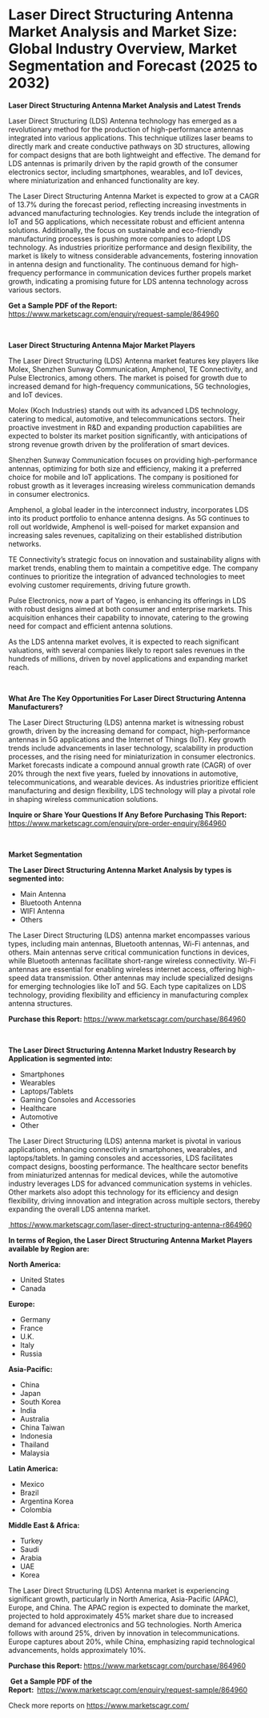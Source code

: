 <p><h1>Laser Direct Structuring Antenna Market Analysis and Market Size: Global Industry Overview, Market Segmentation and Forecast (2025 to 2032)</h1></p><p><strong>Laser Direct Structuring Antenna Market Analysis and Latest Trends</strong></p>
<p><p>Laser Direct Structuring (LDS) Antenna technology has emerged as a revolutionary method for the production of high-performance antennas integrated into various applications. This technique utilizes laser beams to directly mark and create conductive pathways on 3D structures, allowing for compact designs that are both lightweight and effective. The demand for LDS antennas is primarily driven by the rapid growth of the consumer electronics sector, including smartphones, wearables, and IoT devices, where miniaturization and enhanced functionality are key.</p><p>The Laser Direct Structuring Antenna Market is expected to grow at a CAGR of 13.7% during the forecast period, reflecting increasing investments in advanced manufacturing technologies. Key trends include the integration of IoT and 5G applications, which necessitate robust and efficient antenna solutions. Additionally, the focus on sustainable and eco-friendly manufacturing processes is pushing more companies to adopt LDS technology. As industries prioritize performance and design flexibility, the market is likely to witness considerable advancements, fostering innovation in antenna design and functionality. The continuous demand for high-frequency performance in communication devices further propels market growth, indicating a promising future for LDS antenna technology across various sectors.</p></p>
<p><strong>Get a Sample PDF of the Report:&nbsp;</strong> <a href="https://www.marketscagr.com/enquiry/request-sample/864960?utm_campaign=1901&utm_medium=2&utm_source=Github&utm_content=ia&utm_term=11022025&utm_id=laser-direct-structuring-antenna">https://www.marketscagr.com/enquiry/request-sample/864960</a></p>
<p>&nbsp;</p>
<p><strong>Laser Direct Structuring Antenna Major Market Players</strong></p>
<p><p>The Laser Direct Structuring (LDS) Antenna market features key players like Molex, Shenzhen Sunway Communication, Amphenol, TE Connectivity, and Pulse Electronics, among others. The market is poised for growth due to increased demand for high-frequency communications, 5G technologies, and IoT devices.</p><p>Molex (Koch Industries) stands out with its advanced LDS technology, catering to medical, automotive, and telecommunications sectors. Their proactive investment in R&D and expanding production capabilities are expected to bolster its market position significantly, with anticipations of strong revenue growth driven by the proliferation of smart devices.</p><p>Shenzhen Sunway Communication focuses on providing high-performance antennas, optimizing for both size and efficiency, making it a preferred choice for mobile and IoT applications. The company is positioned for robust growth as it leverages increasing wireless communication demands in consumer electronics.</p><p>Amphenol, a global leader in the interconnect industry, incorporates LDS into its product portfolio to enhance antenna designs. As 5G continues to roll out worldwide, Amphenol is well-poised for market expansion and increasing sales revenues, capitalizing on their established distribution networks.</p><p>TE Connectivity’s strategic focus on innovation and sustainability aligns with market trends, enabling them to maintain a competitive edge. The company continues to prioritize the integration of advanced technologies to meet evolving customer requirements, driving future growth.</p><p>Pulse Electronics, now a part of Yageo, is enhancing its offerings in LDS with robust designs aimed at both consumer and enterprise markets. This acquisition enhances their capability to innovate, catering to the growing need for compact and efficient antenna solutions.</p><p>As the LDS antenna market evolves, it is expected to reach significant valuations, with several companies likely to report sales revenues in the hundreds of millions, driven by novel applications and expanding market reach.</p></p>
<p>&nbsp;</p>
<p><strong>What Are The Key Opportunities For Laser Direct Structuring Antenna Manufacturers?</strong></p>
<p><p>The Laser Direct Structuring (LDS) antenna market is witnessing robust growth, driven by the increasing demand for compact, high-performance antennas in 5G applications and the Internet of Things (IoT). Key growth trends include advancements in laser technology, scalability in production processes, and the rising need for miniaturization in consumer electronics. Market forecasts indicate a compound annual growth rate (CAGR) of over 20% through the next five years, fueled by innovations in automotive, telecommunications, and wearable devices. As industries prioritize efficient manufacturing and design flexibility, LDS technology will play a pivotal role in shaping wireless communication solutions.</p></p>
<p><strong>Inquire or Share Your Questions If Any Before Purchasing This Report:</strong> <a href="https://www.marketscagr.com/enquiry/pre-order-enquiry/864960?utm_campaign=1901&utm_medium=2&utm_source=Github&utm_content=ia&utm_term=11022025&utm_id=laser-direct-structuring-antenna">https://www.marketscagr.com/enquiry/pre-order-enquiry/864960</a></p>
<p>&nbsp;</p>
<p><strong>Market Segmentation</strong></p>
<p><strong>The Laser Direct Structuring Antenna Market Analysis by types is segmented into:</strong></p>
<p><ul><li>Main Antenna</li><li>Bluetooth Antenna</li><li>WIFI Antenna</li><li>Others</li></ul></p>
<p><p>The Laser Direct Structuring (LDS) antenna market encompasses various types, including main antennas, Bluetooth antennas, Wi-Fi antennas, and others. Main antennas serve critical communication functions in devices, while Bluetooth antennas facilitate short-range wireless connectivity. Wi-Fi antennas are essential for enabling wireless internet access, offering high-speed data transmission. Other antennas may include specialized designs for emerging technologies like IoT and 5G. Each type capitalizes on LDS technology, providing flexibility and efficiency in manufacturing complex antenna structures.</p></p>
<p><strong>Purchase this Report:&nbsp;</strong><a href="https://www.marketscagr.com/purchase/864960?utm_campaign=1901&utm_medium=2&utm_source=Github&utm_content=ia&utm_term=11022025&utm_id=laser-direct-structuring-antenna">https://www.marketscagr.com/purchase/864960</a></p>
<p>&nbsp;</p>
<p><strong>The Laser Direct Structuring Antenna Market Industry Research by Application is segmented into:</strong></p>
<p><ul><li>Smartphones</li><li>Wearables</li><li>Laptops/Tablets</li><li>Gaming Consoles and Accessories</li><li>Healthcare</li><li>Automotive</li><li>Other</li></ul></p>
<p><p>The Laser Direct Structuring (LDS) antenna market is pivotal in various applications, enhancing connectivity in smartphones, wearables, and laptops/tablets. In gaming consoles and accessories, LDS facilitates compact designs, boosting performance. The healthcare sector benefits from miniaturized antennas for medical devices, while the automotive industry leverages LDS for advanced communication systems in vehicles. Other markets also adopt this technology for its efficiency and design flexibility, driving innovation and integration across multiple sectors, thereby expanding the overall LDS antenna market.</p></p>
<p><a href="https://www.marketscagr.com/laser-direct-structuring-antenna-r864960?utm_campaign=1901&utm_medium=2&utm_source=Github&utm_content=ia&utm_term=11022025&utm_id=laser-direct-structuring-antenna">&nbsp;https://www.marketscagr.com/laser-direct-structuring-antenna-r864960</a></p>
<p><strong>In terms of Region, the Laser Direct Structuring Antenna Market Players available by Region are:</strong></p>
<p>
    <p> <strong> North America: </strong>
        <ul>
            <li>United States</li>
            <li>Canada</li>
        </ul>
        </p> 
    <p> <strong> Europe: </strong>
        <ul>
            <li>Germany</li>
            <li>France</li>
            <li>U.K.</li>
            <li>Italy</li>
            <li>Russia</li>
        </ul>
        </p> 
    <p> <strong> Asia-Pacific: </strong>
        <ul>
            <li>China</li>
            <li>Japan</li>
            <li>South Korea</li>
            <li>India</li>
            <li>Australia</li>
            <li>China Taiwan</li>
            <li>Indonesia</li>
            <li>Thailand</li>
            <li>Malaysia</li>
        </ul>
        </p> 
    <p> <strong> Latin America: </strong>
        <ul>
            <li>Mexico</li>
            <li>Brazil</li>
            <li>Argentina Korea</li>
            <li>Colombia</li>
        </ul>
        </p> 
    <p> <strong> Middle East & Africa: </strong>
        <ul>
            <li>Turkey</li>
            <li>Saudi</li>
            <li>Arabia</li>
            <li>UAE</li>
            <li>Korea</li>
        </ul>
    </p>
    </p>
<p><p>The Laser Direct Structuring (LDS) Antenna market is experiencing significant growth, particularly in North America, Asia-Pacific (APAC), Europe, and China. The APAC region is expected to dominate the market, projected to hold approximately 45% market share due to increased demand for advanced electronics and 5G technologies. North America follows with around 25%, driven by innovation in telecommunications. Europe captures about 20%, while China, emphasizing rapid technological advancements, holds approximately 10%.</p></p>
<p><strong>Purchase this Report: </strong><a href="https://www.marketscagr.com/purchase/864960?utm_campaign=1901&utm_medium=2&utm_source=Github&utm_content=ia&utm_term=11022025&utm_id=laser-direct-structuring-antenna">https://www.marketscagr.com/purchase/864960</a></p>
<p>&nbsp;<strong>Get a Sample PDF of the Report:&nbsp;&nbsp;</strong><a href="https://www.marketscagr.com/enquiry/request-sample/864960?utm_campaign=1901&utm_medium=2&utm_source=Github&utm_content=ia&utm_term=11022025&utm_id=laser-direct-structuring-antenna">https://www.marketscagr.com/enquiry/request-sample/864960</a></p>
<p><strong></strong></p>
<p>Check more reports on <a href="https://www.marketscagr.com/?utm_campaign=1901&utm_medium=2&utm_source=Github&utm_content=ia&utm_term=11022025&utm_id=laser-direct-structuring-antenna">https://www.marketscagr.com/</a></p>